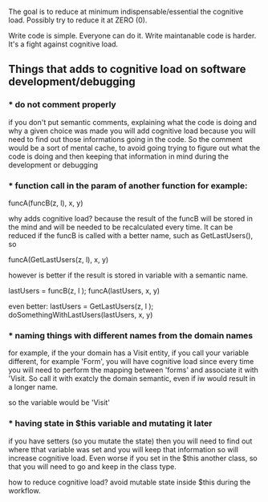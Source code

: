 The goal is to reduce at minimum indispensable/essential the cognitive load. Possibly try to reduce it at ZERO (0). 

Write code is simple. Everyone can do it.
Write maintanable code is harder. It's a fight against cognitive load.

## Things that adds to cognitive load on software development/debugging

### * do not comment properly

if you don't put semantic comments, explaining what the code is doing and why a given choice was made
you will add cognitive load because you will need to find out those informations going in the code. 
So the comment would be a sort of mental cache, to avoid going trying to figure out what the code is doing and then 
keeping that information in mind during the development or debugging

### * function call in the param of another function for example:

funcA(funcB(z, l), x, y)

why adds cognitive load? because the result of the funcB will be stored in the mind and will be needed to be recalculated
every time. It can be reduced if the funcB is called with a better name, such as GetLastUsers(), so

funcA(GetLastUsers(z, l), x, y)


however is better if the result is stored in variable with a semantic name.

lastUsers = funcB(z, l );
funcA(lastUsers, x, y)

even better:
lastUsers = GetLastUsers(z, l );
doSomethingWithLastUsers(lastUsers, x, y)

### * naming things with different names from the domain names

for example, if the your domain has a Visit entity, if you call your variable different, for example 'Form', you will have cognitive load
since every time you will need to perform the mapping between 'forms' and associate it with 'Visit.
So call it with exatcly the domain semantic, even if iw would result in a longer name.

so the variable would be 'Visit'

### * having state in $this variable and mutating it later
if you have setters (so you mutate the state) then you will need to find out where tthat variable was set and you will keep
that information so will increase cognitive load. Even worse if you set in the $this another class, so that you will need to go and keep in the class type.

how to reduce cognitive load? avoid mutable state inside $this during the workflow.
